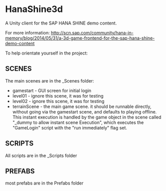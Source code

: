 HanaShine3d
===========

A Unity client for the SAP HANA SHINE demo content.

For more information:
http://scn.sap.com/community/hana-in-memory/blog/2014/05/31/a-3d-game-frontend-for-the-sap-hana-shine-demo-content

To help orientate yourself in the project:

SCENES
------
The main scenes are in the _Scenes folder:
* gamestart - GUI screen for initial login
* level01 - ignore this scene, it was for testing
* level02 - ignore this scene, it was for testing
* terrainScene - the main game scene. it should be runnable directly, without going via the gamestart scene, and defaults to playing offline. This instant execution is handled by the game object in the scene called "_dummy to allow instant scene Execution", which executes the "GameLogin" script with the "run immediately" flag set.

SCRIPTS
-------
All scripts are in the _Scripts folder

PREFABS
-------
most prefabs are in the Prefabs folder